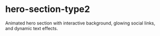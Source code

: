 # hero-section-type2
Animated hero section with interactive background, glowing social links, and dynamic text effects.
